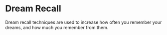 # Dream Recall
Dream recall techniques are used to increase how often you remember your dreams,
and how much you remember from them.
